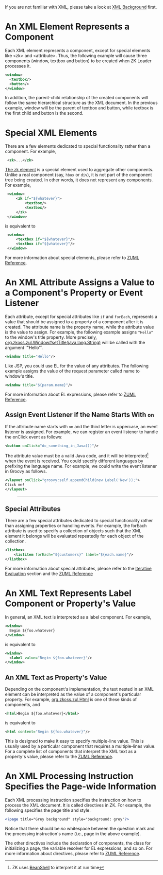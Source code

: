 

If you are not familiar with XML, please take a look at [XML Background]({{site.baseurl}}/zk_dev_ref/ui_composing/xml_background)
first.

# An XML Element Represents a Component

Each XML element represents a component, except for special elements
like \<zk\> and \<attribute\>. Thus, the following example will cause
three components (window, textbox and button) to be created when ZK
Loader processes it.

```xml
<window>
  <textbox/>
  <button/>
</window>
```

In addition, the parent-child relationship of the created components
will follow the same hierarchical structure as the XML document. In the
previous example, window will be the parent of textbox and button, while
textbox is the first child and button is the second.

# Special XML Elements

There are a few elements dedicated to special functionality rather than
a component. For example,

```xml
 <zk>...</zk>
```

[The zk element](zuml_ref/zuml/elements/zk) is a
special element used to aggregate other components. Unlike a real
component (say, `hbox` or `div`), it is not part of the component tree
being created. In other words, it does not represent any components. For
example,

```xml
 <window>
     <zk if="${whatever}">
         <textbox/>
         <textbox/>
     </zk>
 </window>
```

is equivalent to

```xml
 <window>
     <textbox if="${whatever}"/>
     <textbox if="${whatever}"/>
 </window>
```

For more information about special elements, please refer to [ZUML Reference](zuml_ref/zuml/elements).

# An XML Attribute Assigns a Value to a Component's Property or Event Listener

Each attribute, except for special attributes like `if` and `forEach`,
represents a value that should be assigned to a property of a component
after it is created. The attribute name is the property name, while the
attribute value is the value to assign. For example, the following
example assigns `"Hello"` to the window's title property. More
precisely,
[org.zkoss.zul.Window#setTitle(java.lang.String)](https://www.zkoss.org/javadoc/latest/zk/org/zkoss/zul/Window.html#setTitle(java.lang.String))
will be called with the argument `"Hello"`.

```xml
<window title="Hello"/>
```

Like JSP, you could use EL for the value of any attributes. The
following example assigns the value of the request parameter called name
to window's title.

```xml
<window title="${param.name}"/>
```

For more information about EL expressions, please refer to [ZUML Reference](zuml_ref/el_expressions).

## Assign Event Listener if the Name Starts With `on`

If the attribute name starts with `on` and the third letter is
uppercase, an event listener is assigned. For example, we can register
an event listener to handle the onClick event as follows:

```xml
<button onClick="do_something_in_Java())"/>
```

The attribute value must be a valid Java code, and it will be
interpreted[^1] when the event is received. You could specify different
languages by prefixing the language name. For example, we could write
the event listener in Groovy as follows.

```xml
<vlayout onClick="groovy:self.appendChild(new Label('New'));">
Click me!
</vlayout>
```

> ------------------------------------------------------------------------
>
> <references/>

## Special Attributes

There are a few special attributes dedicated to special functionality
rather than assigning properties or handling events. For example, the
forEach attribute is used to specify a collection of objects such that
the XML element it belongs will be evaluated repeatedly for each object
of the collection.

```xml
<listbox>
    <listitem forEach="${customers}" label="${each.name}"/>
</listbox>
```

For more information about special attributes, please refer to the
[Iterative Evaluation]({{site.baseurl}}/zk_dev_ref/ui_composing/iterative_evaluation)
section and the [ZUML Reference](zuml_ref/zuml/attributes)

# An XML Text Represents Label Component or Property's Value

In general, an XML text is interpreted as a label component. For
example,

```xml
<window>
  Begin ${foo.whatever}
</window>
```

is equivalent to

```xml
<window>
  <label value="Begin ${foo.whatever}"/>
</window>
```

## An XML Text as Property's Value

Depending on the component's implementation, the text nested in an XML
element can be interpreted as the value of a component's particular
property. For example, [org.zkoss.zul.Html](https://www.zkoss.org/javadoc/latest/zk/org/zkoss/zul/Html.html) is one of
these kinds of components, and

```xml
<html>Begin ${foo.whatever}</html>
```

is equivalent to

```xml
<html content="Begin ${foo.whatever}"/>
```

This is designed to make it easy to specify multiple-line value. This is
usually used by a particular component that requires a multiple-lines
value. For a complete list of components that interpret the XML text as
a property's value, please refer to the [ZUML Reference](zuml_ref/zuml/texts).

# An XML Processing Instruction Specifies the Page-wide Information

Each XML processing instruction specifies the instruction on how to
process the XML document. It is called directives in ZK. For example,
the following specifies the page title and style.

```xml
<?page title="Grey background" style="background: grey"?>
```

Notice that there should be *no* whitespace between the question mark
and the processing instruction's name (i.e., page in the above example).

The other directives include the declaration of components, the class
for initializing a page, the variable resolver for EL expressions, and
so on. For more information about directives, please refer to [ZUML Reference](zuml_ref/zuml/processing_instructions).

[^1]: ZK uses [BeanShell](http://www.beanshell.org) to interpret it at
    run time
